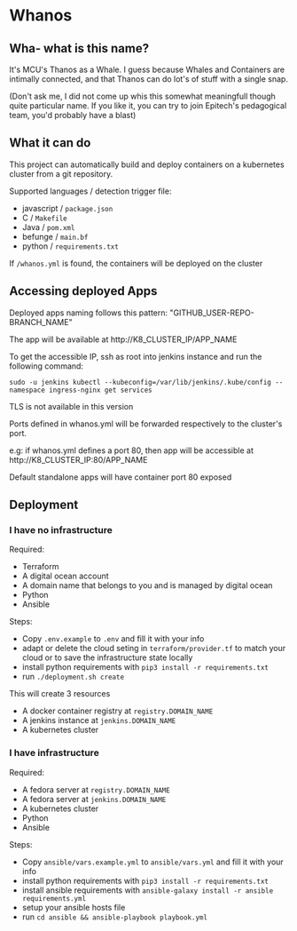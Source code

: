# Whanos

## Wha- what is this name?

It's MCU's Thanos as a Whale. I guess because Whales and Containers are intimally connected, and that Thanos can do lot's of stuff with a single snap.

(Don't ask me, I did not come up whis this somewhat meaningfull though quite particular name. If you like it, you can try to join Epitech's pedagogical team, you'd probably have a blast)

## What it can do

This project can automatically build and deploy containers on a kubernetes cluster from a git repository.

Supported languages / detection trigger file:
 - javascript / `package.json`
 - C / `Makefile`
 - Java / `pom.xml`
 - befunge / `main.bf`
 - python / `requirements.txt`


If `/whanos.yml` is found, the containers will be deployed on the cluster


## Accessing deployed Apps

Deployed apps naming follows this pattern: "GITHUB_USER-REPO-BRANCH_NAME"

The app will be available at http://K8_CLUSTER_IP/APP_NAME

To get the accessible IP, ssh as root into jenkins instance and run the following command:

`sudo -u jenkins kubectl --kubeconfig=/var/lib/jenkins/.kube/config --namespace ingress-nginx get services`

TLS is not available in this version

Ports defined in whanos.yml will be forwarded respectively to the cluster's port.

e.g: if whanos.yml defines a port 80, then app will be accessible at  http://K8_CLUSTER_IP:80/APP_NAME

Default standalone apps will have container port 80 exposed


## Deployment

### I have no infrastructure

Required:
- Terraform
- A digital ocean account
- A domain name that belongs to you and is managed by digital ocean
- Python
- Ansible

Steps:
 - Copy `.env.example` to `.env` and fill it with your info
 - adapt or delete the cloud seting in `terraform/provider.tf` to match your cloud or to save the infrastructure state locally
 - install python requirements with `pip3 install -r requirements.txt`
 - run `./deployment.sh create`

This will create 3 resources
 - A docker container registry at `registry.DOMAIN_NAME`
 - A jenkins instance at `jenkins.DOMAIN_NAME`
 - A kubernetes cluster


### I have infrastructure

Required:
 - A fedora server at `registry.DOMAIN_NAME`
 - A fedora server at `jenkins.DOMAIN_NAME`
 - A kubernetes cluster
 - Python
 - Ansible

Steps:
 - Copy `ansible/vars.example.yml` to `ansible/vars.yml` and fill it with your info
 - install python requirements with `pip3 install -r requirements.txt`
 - install ansible requirements with `ansible-galaxy install -r ansible requirements.yml`
 - setup your ansible hosts file
 - run `cd ansible && ansible-playbook playbook.yml`


